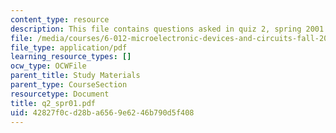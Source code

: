 ```yaml
---
content_type: resource
description: This file contains questions asked in quiz 2, spring 2001.
file: /media/courses/6-012-microelectronic-devices-and-circuits-fall-2005/42827f0cd28ba6569e6246b790d5f408_q2_spr01.pdf
file_type: application/pdf
learning_resource_types: []
ocw_type: OCWFile
parent_title: Study Materials
parent_type: CourseSection
resourcetype: Document
title: q2_spr01.pdf
uid: 42827f0c-d28b-a656-9e62-46b790d5f408
---
```

